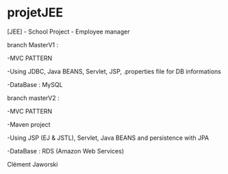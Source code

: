 # projetJEE

[JEE] - School Project - Employee manager

branch MasterV1 :
  
  -MVC PATTERN

  -Using JDBC, Java BEANS, Servlet, JSP, .properties file for DB informations
  
  -DataBase : MySQL

branch masterV2 :

  -MVC PATTERN

  -Maven project
  
  -Using JSP (EJ & JSTL), Servlet, Java BEANS and persistence with JPA
  
  -DataBase : RDS (Amazon Web Services)


Clément Jaworski
